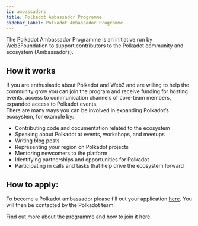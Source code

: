 ```yaml
---
id: ambassadors
title: Polkadot Ambassador Programme
sidebar_label: Polkadot Ambassador Programme
---
```


The Polkadot Ambassador Programme is an initiative run by Web3Foundation to support contributors to
the Polkadot community and ecosystem (Ambassadors).

## How it works

If you are enthusiastic about Polkadot and Web3 and are willing to help the community grow you can
join the program and receive funding for hosting events, access to communication channels of
core-team members, expanded access to Polkadot events.  
There are many ways you can be involved in expanding Polkadot’s ecosystem, for example by:

- Contributing code and documentation related to the ecosystem
- Speaking about Polkadot at events, workshops, and meetups
- Writing blog posts
- Representing your region on Polkadot projects
- Mentoring newcomers to the platform
- Identifying partnerships and opportunities for Polkadot
- Participating in calls and tasks that help drive the ecosystem forward

## How to apply:

To become a Polkadot ambassador please fill out your application
[here](https://share.hsforms.com/1LtBuOi1bSs-p8XGXC_hoyw4752a?__hstc=123948821.70a325bdf6a1bb40f540ac9a8a360d8b.1598640553003.1610053172383.1610445961306.40&__hssc=123948821.1.1610445961306&__hsfp=1205054983).
You will then be contacted by the Polkadot team.

Find out more about the programme and how to join it
[here](https://polkadot.network/polkadot-ambassador-program/?utm_source=twitter&utm_medium=social&utm_campaign=Ambassador%20program).
